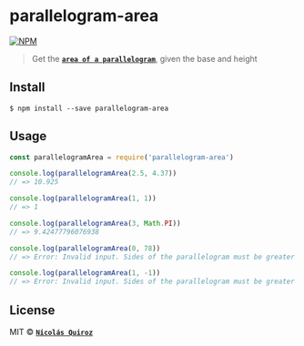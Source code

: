# parallelogram-area

[![NPM](https://nodei.co/npm/parallelogram-area.png)](https://nodei.co/npm/parallelogram-area/)

> Get the **[`area of a parallelogram`](https://en.wikipedia.org/wiki/Parallelogram#Area_formula)**, given the base and height


## Install

```
$ npm install --save parallelogram-area
```


## Usage

```js
const parallelogramArea = require('parallelogram-area')

console.log(parallelogramArea(2.5, 4.37))
// => 10.925

console.log(parallelogramArea(1, 1))
// => 1

console.log(parallelogramArea(3, Math.PI))
// => 9.42477796076938

console.log(parallelogramArea(0, 78))
// => Error: Invalid input. Sides of the parallelogram must be greater than 0

console.log(parallelogramArea(1, -1))
// => Error: Invalid input. Sides of the parallelogram must be greater than 0
```


## License

MIT © **[`Nicolás Quiroz`](https://nicolasquiroz.com)**
